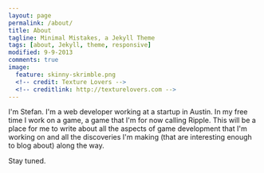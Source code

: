 ```yaml
---
layout: page
permalink: /about/
title: About
tagline: Minimal Mistakes, a Jekyll Theme
tags: [about, Jekyll, theme, responsive]
modified: 9-9-2013
comments: true
image:
  feature: skinny-skrimble.png
  <!-- credit: Texture Lovers -->
  <!-- creditlink: http://texturelovers.com -->
---
```

I'm Stefan. I'm a web developer working at a startup in Austin.
In my free time I work on a game, a game that I'm for now calling Ripple.
This will be a place for me to write about all the aspects of game development that I'm working on and all the discoveries I'm making (that are interesting enough to blog about) along the way.</p>
Stay tuned.
